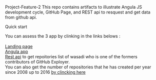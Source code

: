Project-Feature-2
This repo contains artifacts to illustrate Angula JS development cycle, GitHub Page, and REST api to resquest and get data from github api.

Quick start

You can assess the 3 app by clinking in the links belows : 
</br>
</br>
[Landing page](https://patrickhub.github.io/Project-Feature-2/) 
</br>
[Angula app](https://arcane-hamlet-81712.herokuapp.com/) 
</br>
[Rest api](https://blooming-earth-98873.herokuapp.com/api/repos) to get repoitories list of wasadi who is one of the formers
contributors of GitHub Exployer. </br> You can also get the number of repositories that he has created per year since 2008 up to 2016 
[by clincking here](https://blooming-earth-98873.herokuapp.com/api/repos/total)




